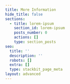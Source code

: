 ```yaml
---
title: More Information
hide_title: false
sections:
  - title: lorem-ipsum
    section_id: lorem-ipsum
    posts_number: 0
    actions: []
    type: section_posts
seo:
  title: ''
  description: ''
  robots: []
  extra: []
  type: stackbit_page_meta
layout: advanced
---
```

